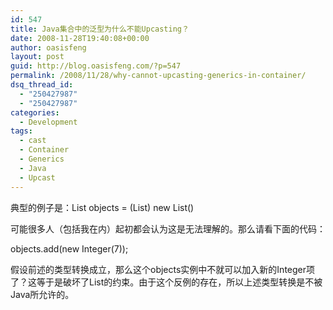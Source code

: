 ```yaml
---
id: 547
title: Java集合中的泛型为什么不能Upcasting？
date: 2008-11-28T19:40:08+00:00
author: oasisfeng
layout: post
guid: http://blog.oasisfeng.com/?p=547
permalink: /2008/11/28/why-cannot-upcasting-generics-in-container/
dsq_thread_id:
  - "250427987"
  - "250427987"
categories:
  - Development
tags:
  - cast
  - Container
  - Generics
  - Java
  - Upcast
---
```

典型的例子是：List<Object> objects = (List<Object>) new List<String>()

可能很多人（包括我在内）起初都会认为这是无法理解的。那么请看下面的代码：

objects.add(new Integer(7));

假设前述的类型转换成立，那么这个objects实例中不就可以加入新的Integer项了？这等于是破坏了List<String>的约束。由于这个反例的存在，所以上述类型转换是不被Java所允许的。